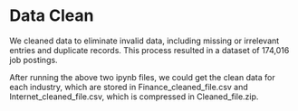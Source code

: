 # Data Clean
We cleaned data to eliminate invalid data, including missing or irrelevant entries and duplicate records. This process resulted in a dataset of 174,016 job postings.

After running the above two ipynb files, we could get the clean data for each industry, which are stored in Finance_cleaned_file.csv and Internet_cleaned_file.csv, which is compressed in Cleaned_file.zip.
